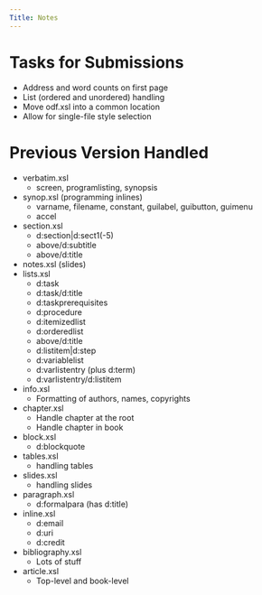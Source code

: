```yaml
---
Title: Notes
---
```


# Tasks for Submissions

* Address and word counts on first page
* List (ordered and unordered) handling
* Move odf.xsl into a common location
* Allow for single-file style selection

# Previous Version Handled

* verbatim.xsl
  * screen, programlisting, synopsis
* synop.xsl (programming inlines)
  * varname, filename, constant, guilabel, guibutton, guimenu
  * accel
* section.xsl
  * d:section|d:sect1(-5)
  * above/d:subtitle
  * above/d:title
* notes.xsl (slides)
* lists.xsl
  * d:task
  * d:task/d:title
  * d:taskprerequisites
  * d:procedure
  * d:itemizedlist
  * d:orderedlist
  * above/d:title
  * d:listitem|d:step
  * d:variablelist
  * d:varlistentry (plus d:term)
  * d:varlistentry/d:listitem
* info.xsl
  * Formatting of authors, names, copyrights
* chapter.xsl
  * Handle chapter at the root
  * Handle chapter in book
* block.xsl
  * d:blockquote
* tables.xsl
  * handling tables
* slides.xsl
  * handling slides
* paragraph.xsl
  * d:formalpara (has d:title)
* inline.xsl
  * d:email
  * d:uri
  * d:credit
* bibliography.xsl
  * Lots of stuff
* article.xsl
  * Top-level and book-level
